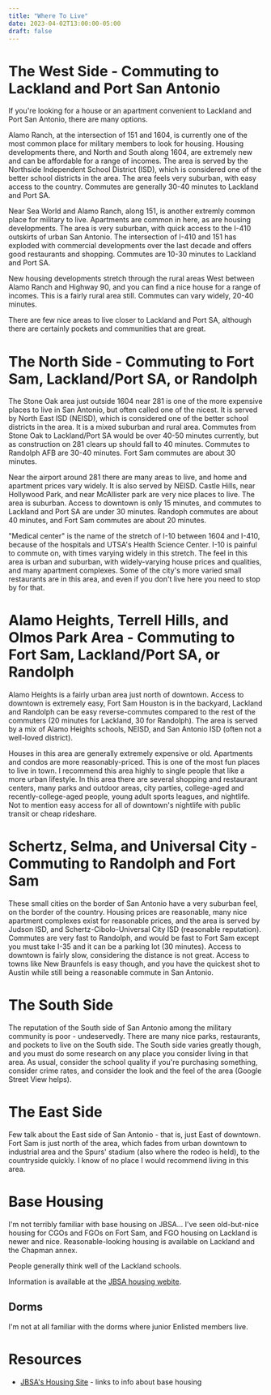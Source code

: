 ```yaml
---
title: "Where To Live"
date: 2023-04-02T13:00:00-05:00
draft: false
---
```


# The West Side - Commuting to Lackland and Port San Antonio

If you're looking for a house or an apartment convenient to Lackland and Port San Antonio, there are many options.

Alamo Ranch, at the intersection of 151 and 1604, is currently one of the most common place for military members to look for housing.  Housing developments there, and North and South along 1604, are extremely new and can be affordable for a range of incomes.  The area is served by the Northside Independent School District (ISD), which is considered one of the better school districts in the area.  The area feels very suburban, with easy access to the country.  Commutes are generally 30-40 minutes to Lackland and Port SA.

Near Sea World and Alamo Ranch, along 151, is another extremly common place for military to live.  Apartments are common in here, as are housing developments.  The area is very suburban, with quick access to the I-410 outskirts of urban San Antonio.  The intersection of I-410 and 151 has exploded with commercial developments over the last decade and offers good restaurants and shopping.  Commutes are 10-30 minutes to Lackland and Port SA.

New housing developments stretch through the rural areas West between Alamo Ranch and Highway 90, and you can find a nice house for a range of incomes.  This is a fairly rural area still.  Commutes can vary widely, 20-40 minutes.

There are few nice areas to live closer to Lackland and Port SA, although there are certainly pockets and communities that are great.

# The North Side - Commuting to Fort Sam, Lackland/Port SA, or Randolph

The Stone Oak area just outside 1604 near 281 is one of the more expensive places to live in San Antonio, but often called one of the nicest.  It is served by North East ISD (NEISD), which is considered one of the better school districts in the area.  It is a mixed suburban and rural area.  Commutes from Stone Oak to Lackland/Port SA would be over 40-50 minutes currently, but as construction on 281 clears up should fall to 40 minutes.  Commutes to Randolph AFB are 30-40 minutes.  Fort Sam commutes are about 30 minutes.

Near the airport around 281 there are many areas to live, and home and apartment prices vary widely.  It is also served by NEISD.  Castle Hills, near Hollywood Park, and near McAllister park are very nice places to live.  The area is suburban.  Access to downtown is only 15 minutes, and commutes to Lackland and Port SA are under 30 minutes.  Randoph commutes are about 40 minutes, and Fort Sam commutes are about 20 minutes.

"Medical center" is the name of the stretch of I-10 between 1604 and I-410, because of the hospitals and UTSA's Health Science Center.  I-10 is painful to commute on, with times varying widely in this stretch.  The feel in this area is urban and suburban, with widely-varying house prices and qualities, and many apartment complexes.  Some of the city's more varied small restaurants are in this area, and even if you don't live here you need to stop by for that.

# Alamo Heights, Terrell Hills, and Olmos Park Area - Commuting to Fort Sam, Lackland/Port SA, or Randolph

Alamo Heights is a fairly urban area just north of downtown.  Access to downtown is extremely easy, Fort Sam Houston is in the backyard, Lackland and Randolph can be easy reverse-commutes compared to the rest of the commuters (20 minutes for Lackland, 30 for Randolph).  The area is served by a mix of Alamo Heights schools, NEISD, and San Antonio ISD (often not a well-loved district).

Houses in this area are generally extremely expensive or old.  Apartments and condos are more reasonably-priced.  This is one of the most fun places to live in town.  I recommend this area highly to single people that like a more urban lifestyle.  In this area there are several shopping and restaurant centers, many parks and outdoor areas, city parties, college-aged and recently-college-aged people, young adult sports leagues, and nightlife.  Not to mention easy access for all of downtown's nightlife with public transit or cheap rideshare.

# Schertz, Selma, and Universal City - Commuting to Randolph and Fort Sam

These small cities on the border of San Antonio have a very suburban feel, on the border of the country.  Housing prices are reasonable, many nice apartment complexes exist for reasonable prices, and the area is served by Judson ISD, and Schertz-Cibolo-Universal City ISD (reasonable reputation).  Commutes are very fast to Randolph, and would be fast to Fort Sam except you must take I-35 and it can be a parking lot (30 minutes).  Access to downtown is fairly slow, considering the distance is not great.  Access to towns like New Braunfels is easy though, and you have the quickest shot to Austin while still being a reasonable commute in San Antonio.

# The South Side

The reputation of the South side of San Antonio among the military community is poor - undeservedly.  There are many nice parks, restaurants, and pockets to live on the South side.  The South side varies greatly though, and you must do some research on any place you consider living in that area.  As usual, consider the school quality if you're purchasing something, consider crime rates, and consider the look and the feel of the area (Google Street View helps).

# The East Side

Few talk about the East side of San Antonio - that is, just East of downtown.  Fort Sam is just north of the area, which fades from urban downtown to industrial area and the Spurs' stadium (also where the rodeo is held), to the countryside quickly.  I know of no place I would recommend living in this area.

# Base Housing

I'm not terribly familiar with base housing on JBSA...  I've seen old-but-nice housing for CGOs and FGOs on Fort Sam, and FGO housing on Lackland is newer and  nice.  Reasonable-looking housing is available on Lackland and the Chapman annex.

People generally think well of the Lackland schools.

Information is available at the [JBSA housing webite](https://www.jbsa.mil/Resources/Housing/).

## Dorms

I'm not at all familiar with the dorms where junior Enlisted members live.

# Resources

* [JBSA's Housing Site](https://www.jbsa.mil/Resources/Housing/) - links to info about base housing